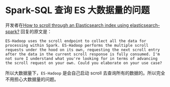 # Spark-SQL 查询 ES 大数据量的问题

开发者在[How to scroll through an Elasticsearch index using elasticsearch-spark?](https://discuss.elastic.co/t/how-to-scroll-through-an-elasticsearch-index-using-elasticsearch-spark/144618) 回复的原文是：

```
ES-Hadoop uses the scroll endpoint to collect all the data for processing within Spark. ES-Hadoop performs the multiple scroll requests under the hood on its own, requesting the next scroll entry after the data in the current scroll response is fully consumed. I'm not sure I understand what you're looking for in terms of advancing the scroll request on your own. Could you elaborate on your use case?
```

所以大数据量下，`ES-Hadoop` 是会自己启动 scroll 去查询所有的数据的。所以完全不用担心大数据量的问题。





```
   
```